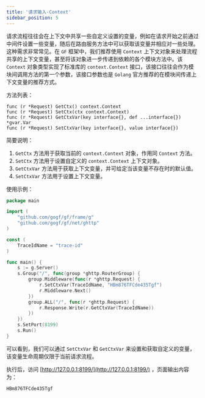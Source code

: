 ```yaml
---
title: '请求输入-Context'
sidebar_position: 5
---
```


请求流程往往会在上下文中共享一些自定义设置的变量，例如在请求开始之前通过中间件设置一些变量，随后在路由服务方法中可以获取该变量并相应对一些处理。这种需求非常常见。在 `GF` 框架中，我们推荐使用 `Context` 上下文对象来处理流程共享的上下文变量，甚至将该对象进一步传递到依赖的各个模块方法中。该 `Context` 对象类型实现了标准库的 `context.Context` 接口，该接口往往会作为模块间调用方法的第一个参数，该接口参数也是 `Golang` 官方推荐的在模块间传递上下文变量的推荐方式。

方法列表：

```
func (r *Request) GetCtx() context.Context
func (r *Request) SetCtx(ctx context.Context)
func (r *Request) GetCtxVar(key interface{}, def ...interface{}) *gvar.Var
func (r *Request) SetCtxVar(key interface{}, value interface{})
```

简要说明：

1. `GetCtx` 方法用于获取当前的 `context.Context` 对象，作用同 `Context` 方法。
2. `SetCtx` 方法用于设置自定义的 `context.Context` 上下文对象。
3. `GetCtxVar` 方法用于获取上下文变量，并可给定当该变量不存在时的默认值。
4. `SetCtxVar` 方法用于设置上下文变量。

使用示例：

```  go
package main

import (
	"github.com/gogf/gf/frame/g"
	"github.com/gogf/gf/net/ghttp"
)

const (
	TraceIdName = "trace-id"
)

func main() {
	s := g.Server()
	s.Group("/", func(group *ghttp.RouterGroup) {
		group.Middleware(func(r *ghttp.Request) {
			r.SetCtxVar(TraceIdName, "HBm876TFCde435Tgf")
			r.Middleware.Next()
		})
		group.ALL("/", func(r *ghttp.Request) {
			r.Response.Write(r.GetCtxVar(TraceIdName))
		})
	})
	s.SetPort(8199)
	s.Run()
}

```

可以看到，我们可以通过 `SetCtxVar` 和 `GetCtxVar` 来设置和获取自定义的变量，该变量生命周期仅限于当前请求流程。

执行后，访问 [http://127.0.0.1:8199/](http://127.0.0.1:8199/) ，页面输出内容为：

``` undefined
HBm876TFCde435Tgf

```